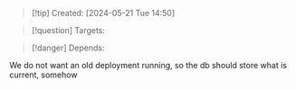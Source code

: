 
>[!tip] Created: [2024-05-21 Tue 14:50]

>[!question] Targets: 

>[!danger] Depends: 

We do not want an old deployment running, so the db should store what is current, somehow